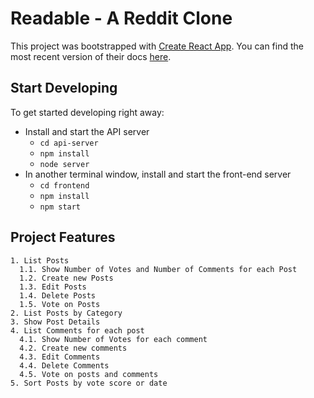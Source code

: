 # Readable - A Reddit Clone

This project was bootstrapped with [Create React App](https://github.com/facebookincubator/create-react-app).
You can find the most recent version of their docs [here](https://github.com/facebookincubator/create-react-app/blob/master/packages/react-scripts/template/README.md).

## Start Developing

To get started developing right away:

* Install and start the API server
    - `cd api-server`
    - `npm install`
    - `node server`
* In another terminal window, install and start the front-end server
    - `cd frontend`
    - `npm install`
    - `npm start`
    
## Project Features

    1. List Posts
      1.1. Show Number of Votes and Number of Comments for each Post
      1.2. Create new Posts
      1.3. Edit Posts
      1.4. Delete Posts
      1.5. Vote on Posts
    2. List Posts by Category
    3. Show Post Details
    4. List Comments for each post
      4.1. Show Number of Votes for each comment
      4.2. Create new comments
      4.3. Edit Comments
      4.4. Delete Comments
      4.5. Vote on posts and comments  
    5. Sort Posts by vote score or date
     
        